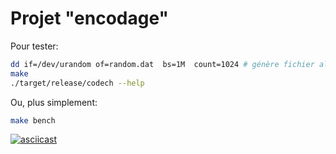 # Projet "encodage"


Pour tester:
```sh
dd if=/dev/urandom of=random.dat  bs=1M  count=1024 # génère fichier aléatoire de 1Go
make
./target/release/codech --help
```
Ou, plus simplement:
```sh
make bench
```

[![asciicast](https://asciinema.org/a/rrXQew548AhjfcEbxURJexibW.svg)](https://asciinema.org/a/rrXQew548AhjfcEbxURJexibW)
